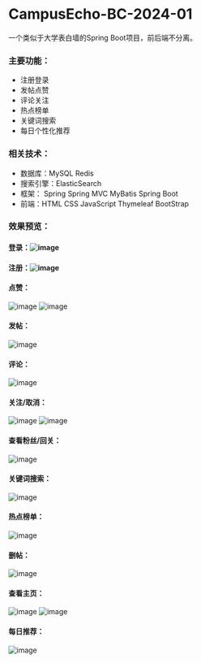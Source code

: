 # CampusEcho-BC-2024-01
一个类似于大学表白墙的Spring Boot项目，前后端不分离。

### 主要功能：
  * 注册登录<br>
  * 发帖点赞<br>
  * 评论关注<br>
  * 热点榜单<br>
  * 关键词搜索<br>
  * 每日个性化推荐<br>

### 相关技术：
  * 数据库：MySQL Redis
  * 搜索引擎：ElasticSearch
  * 框架： Spring Spring MVC MyBatis Spring Boot
  * 前端：HTML CSS JavaScript Thymeleaf BootStrap

### 效果预览：
#### 登录：![image](https://github.com/15zed/CampusEcho-BC-2024-01/assets/108381807/c9327a05-ec52-4304-968b-58955f451b5e)
#### 注册：![image](https://github.com/15zed/CampusEcho-BC-2024-01/assets/108381807/d90b3511-ad36-4068-9bcb-c4c0d3fd0bc9)
#### 点赞：
![image](https://github.com/15zed/CampusEcho-BC-2024-01/assets/108381807/88fe10d5-39bc-4419-b304-8db3d2094ead) ![image](https://github.com/15zed/CampusEcho-BC-2024-01/assets/108381807/40e5d9ab-2404-4935-84c7-a3097ad4a6c7)
#### 发帖：
![image](https://github.com/15zed/CampusEcho-BC-2024-01/assets/108381807/ec21f132-96ed-441b-b2ef-c910cfb3681b)
#### 评论：
![image](https://github.com/15zed/CampusEcho-BC-2024-01/assets/108381807/737b78a3-a8fa-4e8b-a481-6a4e1bfeebc9)
#### 关注/取消：
![image](https://github.com/15zed/CampusEcho-BC-2024-01/assets/108381807/58949a7a-cdbd-4bd7-945f-d1c73b567556) ![image](https://github.com/15zed/CampusEcho-BC-2024-01/assets/108381807/6722c9de-1336-4a38-a4a5-b0b589e32eeb)
#### 查看粉丝/回关：
![image](https://github.com/15zed/CampusEcho-BC-2024-01/assets/108381807/a6d8eeb5-a8a1-421f-8b17-9d4c6aa175bd)
#### 关键词搜索：
![image](https://github.com/15zed/CampusEcho-BC-2024-01/assets/108381807/21c8b3a0-4976-4c80-b4f4-6b2c60f6835c)
#### 热点榜单：
![image](https://github.com/15zed/CampusEcho-BC-2024-01/assets/108381807/13e93621-a49d-4c69-a957-c6122ac3c4cd)
#### 删帖：
![image](https://github.com/15zed/CampusEcho-BC-2024-01/assets/108381807/687a77d6-2bf2-4399-b441-a5afb560ffef)
#### 查看主页：
![image](https://github.com/15zed/CampusEcho-BC-2024-01/assets/108381807/6eba8027-59d8-49cc-8049-f7a66225d8e8) ![image](https://github.com/15zed/CampusEcho-BC-2024-01/assets/108381807/875b6ecd-a69c-4b4b-ae30-e8b0c3073126)
#### 每日推荐：
![image](https://github.com/15zed/CampusEcho-BC-2024-01/assets/108381807/f4e66f52-0ed0-4d53-b1f6-eb51dbdc127c)















